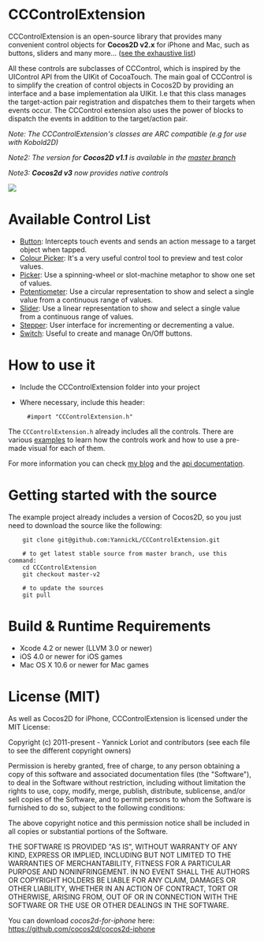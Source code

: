 CCControlExtension
=================
CCControlExtension is an open-source library that provides many convenient control objects for __Cocos2D v2.x__ for iPhone and Mac, such as buttons, sliders and many more... ([see the exhaustive list](#available-control-list))

All these controls are subclasses of CCControl, which is inspired by the UIControl API from the UIKit of CocoaTouch. The main goal of CCControl is to simplify the creation of control objects in Cocos2D by providing an interface and a base implementation ala UIKit. I.e that this class manages the target-action pair registration and dispatches them to their targets when events occur.
The CCControl extension also uses the power of blocks to dispatch the events in addition to the target/action pair. 

*Note: The CCControlExtension's classes are ARC compatible (e.g for use with Kobold2D)*

*Note2: The version for __Cocos2D v1.1__ is available in the [master branch](https://github.com/YannickL/CCControlExtension/tree/master)*

*Note3: __Cocos2d v3__ now provides native controls*

![](http://github.com/YannickL/CCControlExtension/raw/master/screenshots/cccontrolextension.png)

Available Control List
====================

  * [Button](http://yannickloriot.com/library/ios/cccontrolextension/Classes/CCControlButton.html):
Intercepts touch events and sends an action message to a target object when tapped.
  * [Colour Picker](http://yannickloriot.com/library/ios/cccontrolextension/Classes/CCControlColourPicker.html):
It's a very useful control tool to preview and test color values.
  * [Picker](http://yannickloriot.com/library/ios/cccontrolextension/Classes/CCControlPicker.html):
Use a spinning-wheel or slot-machine metaphor to show one set of values.
  * [Potentiometer](http://yannickloriot.com/library/ios/cccontrolextension/Classes/CCControlPotentiometer.html):
Use a circular representation to show and select a single value from a continuous range of values.
  * [Slider](http://yannickloriot.com/library/ios/cccontrolextension/Classes/CCControlSlider.html):
Use a linear representation to show and select a single value from a continuous range of values.
  * [Stepper](http://yannickloriot.com/library/ios/cccontrolextension/Classes/CCControlStepper.html):
User interface for incrementing or decrementing a value.
  * [Switch](http://yannickloriot.com/library/ios/cccontrolextension/Classes/CCControlSwitch.html):
Useful to create and manage On/Off buttons.

How to use it
====================
- Include the CCControlExtension folder into your project
- Where necessary, include this header:

        #import "CCControlExtension.h"

The `CCControlExtension.h` already includes all the controls.
There are various [examples][] to learn how the controls work and how to use a pre-made visual for each of them.

For more information you can check [my blog][] and the [api documentation][].

Getting started with the source
===================== 
The example project already includes a version of Cocos2D, so you just need to download the source like the following:

```
    git clone git@github.com:YannickL/CCControlExtension.git

    # to get latest stable source from master branch, use this command:
    cd CCControlExtension
    git checkout master-v2

    # to update the sources
    git pull
```

Build & Runtime Requirements
====================

  * Xcode 4.2 or newer (LLVM 3.0 or newer)
  * iOS 4.0 or newer for iOS games
  * Mac OS X 10.6 or newer for Mac games

License (MIT)
====================
As well as Cocos2D for iPhone, CCControlExtension is licensed under the MIT License:

Copyright (c) 2011-present - Yannick Loriot and contributors
(see each file to see the different copyright owners)

Permission is hereby granted, free of charge, to any person obtaining a copy
of this software and associated documentation files (the "Software"), to deal
in the Software without restriction, including without limitation the rights
to use, copy, modify, merge, publish, distribute, sublicense, and/or sell
copies of the Software, and to permit persons to whom the Software is
furnished to do so, subject to the following conditions:

The above copyright notice and this permission notice shall be included in
all copies or substantial portions of the Software.

THE SOFTWARE IS PROVIDED "AS IS", WITHOUT WARRANTY OF ANY KIND, EXPRESS OR
IMPLIED, INCLUDING BUT NOT LIMITED TO THE WARRANTIES OF MERCHANTABILITY,
FITNESS FOR A PARTICULAR PURPOSE AND NONINFRINGEMENT. IN NO EVENT SHALL THE
AUTHORS OR COPYRIGHT HOLDERS BE LIABLE FOR ANY CLAIM, DAMAGES OR OTHER
LIABILITY, WHETHER IN AN ACTION OF CONTRACT, TORT OR OTHERWISE, ARISING FROM,
OUT OF OR IN CONNECTION WITH THE SOFTWARE OR THE USE OR OTHER DEALINGS IN
THE SOFTWARE.
 
You can download *cocos2d-for-iphone* here: https://github.com/cocos2d/cocos2d-iphone

[my blog]: http://yannickloriot.com/2013/02/the-control-extension-for-cocos2d/
[examples]: https://github.com/YannickL/CCControlExtension/tree/master-v2/CCControlExtensionExamples
[api documentation]: http://yannickloriot.com/library/ios/cccontrolextension/
